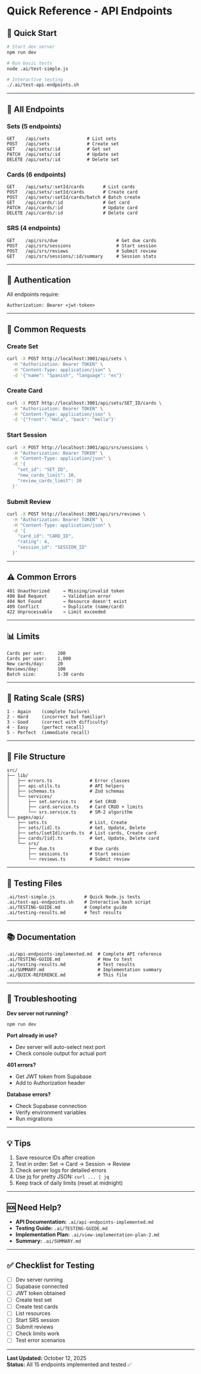 # Quick Reference - API Endpoints

## 🚀 Quick Start

```bash
# Start dev server
npm run dev

# Run basic tests
node .ai/test-simple.js

# Interactive testing
./.ai/test-api-endpoints.sh
```

---

## 📍 All Endpoints

### Sets (5 endpoints)
```
GET    /api/sets              # List sets
POST   /api/sets              # Create set
GET    /api/sets/:id          # Get set
PATCH  /api/sets/:id          # Update set
DELETE /api/sets/:id          # Delete set
```

### Cards (6 endpoints)
```
GET    /api/sets/:setId/cards       # List cards
POST   /api/sets/:setId/cards       # Create card
POST   /api/sets/:setId/cards/batch # Batch create
GET    /api/cards/:id               # Get card
PATCH  /api/cards/:id               # Update card
DELETE /api/cards/:id               # Delete card
```

### SRS (4 endpoints)
```
GET    /api/srs/due                      # Get due cards
POST   /api/srs/sessions                 # Start session
POST   /api/srs/reviews                  # Submit review
GET    /api/srs/sessions/:id/summary     # Session stats
```

---

## 🔑 Authentication

All endpoints require:
```
Authorization: Bearer <jwt-token>
```

---

## 📝 Common Requests

### Create Set
```bash
curl -X POST http://localhost:3001/api/sets \
  -H "Authorization: Bearer TOKEN" \
  -H "Content-Type: application/json" \
  -d '{"name": "Spanish", "language": "es"}'
```

### Create Card
```bash
curl -X POST http://localhost:3001/api/sets/SET_ID/cards \
  -H "Authorization: Bearer TOKEN" \
  -H "Content-Type: application/json" \
  -d '{"front": "Hola", "back": "Hello"}'
```

### Start Session
```bash
curl -X POST http://localhost:3001/api/srs/sessions \
  -H "Authorization: Bearer TOKEN" \
  -H "Content-Type: application/json" \
  -d '{
    "set_id": "SET_ID",
    "new_cards_limit": 10,
    "review_cards_limit": 20
  }'
```

### Submit Review
```bash
curl -X POST http://localhost:3001/api/srs/reviews \
  -H "Authorization: Bearer TOKEN" \
  -H "Content-Type: application/json" \
  -d '{
    "card_id": "CARD_ID",
    "rating": 4,
    "session_id": "SESSION_ID"
  }'
```

---

## ⚠️ Common Errors

```
401 Unauthorized     → Missing/invalid token
400 Bad Request      → Validation error
404 Not Found        → Resource doesn't exist
409 Conflict         → Duplicate (name/card)
422 Unprocessable    → Limit exceeded
```

---

## 📊 Limits

```
Cards per set:     200
Cards per user:    1,000
New cards/day:     20
Reviews/day:       100
Batch size:        1-30 cards
```

---

## 🎯 Rating Scale (SRS)

```
1 - Again    (complete failure)
2 - Hard     (incorrect but familiar)
3 - Good     (correct with difficulty)
4 - Easy     (perfect recall)
5 - Perfect  (immediate recall)
```

---

## 📂 File Structure

```
src/
├── lib/
│   ├── errors.ts              # Error classes
│   ├── api-utils.ts           # API helpers
│   ├── schemas.ts             # Zod schemas
│   └── services/
│       ├── set.service.ts     # Set CRUD
│       ├── card.service.ts    # Card CRUD + limits
│       └── srs.service.ts     # SM-2 algorithm
└── pages/api/
    ├── sets.ts                # List, Create
    ├── sets/[id].ts           # Get, Update, Delete
    ├── sets/[setId]/cards.ts  # List cards, Create card
    ├── cards/[id].ts          # Get, Update, Delete card
    └── srs/
        ├── due.ts             # Due cards
        ├── sessions.ts        # Start session
        └── reviews.ts         # Submit review
```

---

## 🧪 Testing Files

```
.ai/test-simple.js           # Quick Node.js tests
.ai/test-api-endpoints.sh    # Interactive bash script
.ai/TESTING-GUIDE.md         # Complete guide
.ai/testing-results.md       # Test results
```

---

## 📚 Documentation

```
.ai/api-endpoints-implemented.md  # Complete API reference
.ai/TESTING-GUIDE.md              # How to test
.ai/testing-results.md            # Test results
.ai/SUMMARY.md                    # Implementation summary
.ai/QUICK-REFERENCE.md            # This file
```

---

## 🔧 Troubleshooting

**Dev server not running?**
```bash
npm run dev
```

**Port already in use?**
- Dev server will auto-select next port
- Check console output for actual port

**401 errors?**
- Get JWT token from Supabase
- Add to Authorization header

**Database errors?**
- Check Supabase connection
- Verify environment variables
- Run migrations

---

## 💡 Tips

1. Save resource IDs after creation
2. Test in order: Set → Card → Session → Review
3. Check server logs for detailed errors
4. Use jq for pretty JSON: `curl ... | jq`
5. Keep track of daily limits (reset at midnight)

---

## 🆘 Need Help?

- **API Documentation:** `.ai/api-endpoints-implemented.md`
- **Testing Guide:** `.ai/TESTING-GUIDE.md`
- **Implementation Plan:** `.ai/view-implementation-plan-2.md`
- **Summary:** `.ai/SUMMARY.md`

---

## ✅ Checklist for Testing

- [ ] Dev server running
- [ ] Supabase connected
- [ ] JWT token obtained
- [ ] Create test set
- [ ] Create test cards
- [ ] List resources
- [ ] Start SRS session
- [ ] Submit reviews
- [ ] Check limits work
- [ ] Test error scenarios

---

**Last Updated:** October 12, 2025  
**Status:** All 15 endpoints implemented and tested ✅

